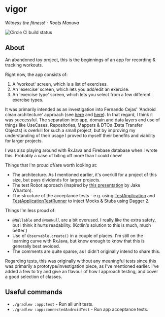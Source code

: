 # vigor
*Witness the fitness! - Roots Manuva*

![Circle CI build status](https://circleci.com/gh/vaughandroid/vigor.svg?style=shield&circle-token=e50d61fd1a517f18fab4ea19f2813726e6f4752a)

## About

An abandoned toy project, this is the beginnings of an app for recording & tracking workouts.

Right now, the app consists of:
1. A 'workout' screen, which is a list of exercises. 
2. An 'exercise' screen, which lets you add/edit an exercise.
3. An 'exercise type' screen, which lets you select from a few different exercise types. 

It was primarily intended as an investigation into Fernando Cejas' 'Android clean architecture' approach (see [here](http://fernandocejas.com/2014/09/03/architecting-android-the-clean-way/) and [here](http://fernandocejas.com/2015/07/18/architecting-android-the-evolution/)). In that regard, I think it was successful. The separation into app, domain and data layers and use of things like UseCases, Repositories, Mappers & DTOs (Data Transfer Objects) is overkill for such a small project, but by improving my understanding of their usage I proved to myself their benefits and viability for larger projects.  

I was also playing around with RxJava and Firebase database when I wrote this. Probably a case of biting off more than I could chew!

Things that I'm proud of/are worth looking at:
* The architecture. As I mentioned earlier, it's overkill for a project of this size, but pays dividends for larger projects.
* The test Robot approach (inspired by [this presentation](https://realm.io/news/kau-jake-wharton-testing-robots/) by Jake Wharton).
* The structure of the acceptance tests - e.g. using [TestApplication](https://github.com/vaughandroid/vigor/blob/dev/app/src/androidTest/java/vaughandroid/vigor/TestApplication.java) and [TestApplicationTestRunner](https://github.com/vaughandroid/vigor/blob/dev/app/src/androidTest/java/vaughandroid/vigor/TestApplicationTestRunner.java) to inject Mocks & Stubs using Dagger 2.
 
Things I'm less proud of:
* `@Nullable` and `@NonNull` are a bit overused. I really like the extra safety, but I think it hurts readability. (Kotlin's solution to this is much, much better.)
* Use of `Observable.create()` in a couple of places. I'm still on the learning curve with RxJava, but know enough to know that this is generally best avoided.
* The comments are quite sparse, as I didn't originally intend to share this.

Regarding tests, this was originally without any meaningful tests since this was primarily a prototype/investigation piece, as I've mentioned earlier. I've added a few to try and give an flavour of how I approach testing, and cover a good selection of classes. 

## Useful commands

* `./gradlew :app:test` - Run all unit tests.
* `./gradlew :app:connectedAndroidTest` - Run app acceptance tests.  
